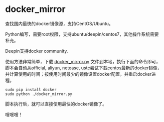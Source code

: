 # docker_mirror

查找国内最快的docker镜像源，支持CentOS/Ubuntu。

Python编写，需要root权限，支持ubuntu/deepin/centos7，其他操作系统需要补充。

Deepin支持docker community.

使用方法非常简单，下载 [docker_mirror.py](https://raw.githubusercontent.com/silenceshell/docker_mirror/master/docker_mirror.py) 文件到本地，执行下面的命令即可，脚本会自动从official, aliyun, netease, ustc尝试下载centos最新的docker镜像，并计算使用的时间；按使用时间最少的镜像设置docker配置，并重启docker进程。

```
sudo pip install docker
sudo python ./docker_mirror.py
```

脚本执行后，就可以直接使用最快的docker镜像了。

嗖嗖嗖！
